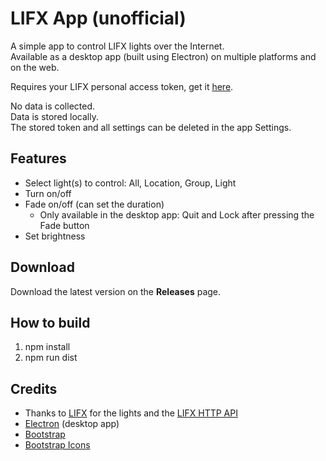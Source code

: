 # LIFX App (unofficial)

A simple app to control LIFX lights over the Internet.\
Available as a desktop app (built using Electron) on multiple platforms and on the web.

Requires your LIFX personal access token, get it [here](https://cloud.lifx.com/).

No data is collected.\
Data is stored locally.\
The stored token and all settings can be deleted in the app Settings.

## Features
- Select light(s) to control: All, Location, Group, Light
- Turn on/off
- Fade on/off (can set the duration)
  - Only available in the desktop app: Quit and Lock after pressing the Fade button
- Set brightness

## Download
Download the latest version on the **Releases** page.

## How to build
1. npm install
2. npm run dist

## Credits
- Thanks to [LIFX](https://www.lifx.com/) for the lights and the [LIFX HTTP API](https://api.developer.lifx.com/)
- [Electron](https://www.electronjs.org/) (desktop app)
- [Bootstrap](https://getbootstrap.com/)
- [Bootstrap Icons](https://icons.getbootstrap.com/)